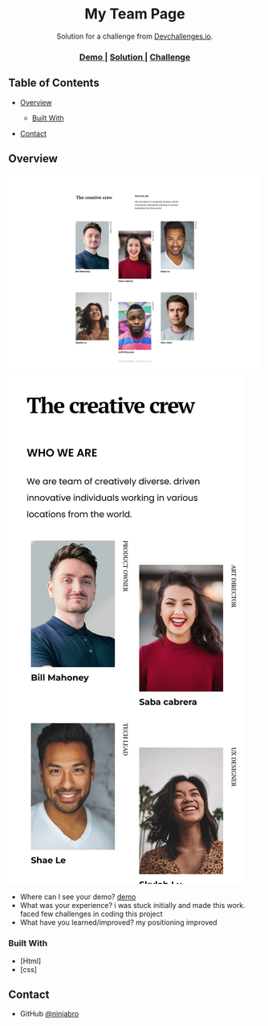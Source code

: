 <!-- Please update value in the {}  -->

<h1 align="center">My Team Page</h1>

<div align="center">
   Solution for a challenge from  <a href="http://devchallenges.io" target="_blank">Devchallenges.io</a>.
</div>

<div align="center">
  <h3>
    <a href="https://ninjabro.github.io/my-team-page/}">
      Demo
    </a>
    <span> | </span>
    <a href="https://{your-url-to-the-solution}">
      Solution
    </a>
    <span> | </span>
    <a href="https://devchallenges.io/challenges/hhmesazsqgKXrTkYkt0U">
      Challenge
    </a>
  </h3>
</div>

<!-- TABLE OF CONTENTS -->

## Table of Contents

- [Overview](#overview)

  - [Built With](#built-with)

- [Contact](#contact)

<!-- OVERVIEW -->

## Overview

![screenshot](https://github.com/ninjabro/my-team-page/blob/main/desktop%20version.png?raw=true)
![mobileversion](https://github.com/ninjabro/my-team-page/blob/main/mobile%20version.png?raw=true)

- Where can I see your demo?
  [demo](https://ninjabro.github.io/my-team-page/)
- What was your experience?
  i was stuck initially and made this work. faced few challenges in coding this project
- What have you learned/improved?
  my positioning improved

### Built With

<!-- This section should list any major frameworks that you built your project using. Here are a few examples.-->

- [Html]
- [css]

## Contact

- GitHub [@ninjabro ]({https://github.com/ninjabro})
